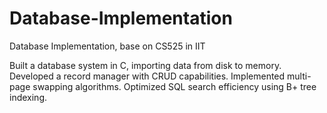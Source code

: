 # Database-Implementation
Database Implementation, base on CS525 in IIT

Built a database system in C, importing data from disk to memory. 
Developed a record manager with CRUD capabilities. 
Implemented multi-page swapping algorithms. 
Optimized SQL search efficiency using B+ tree indexing.
